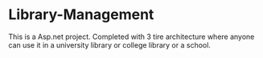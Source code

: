 # Library-Management
This is a Asp.net project. Completed with 3 tire architecture where anyone can use it in a university library or college library or a school. 
